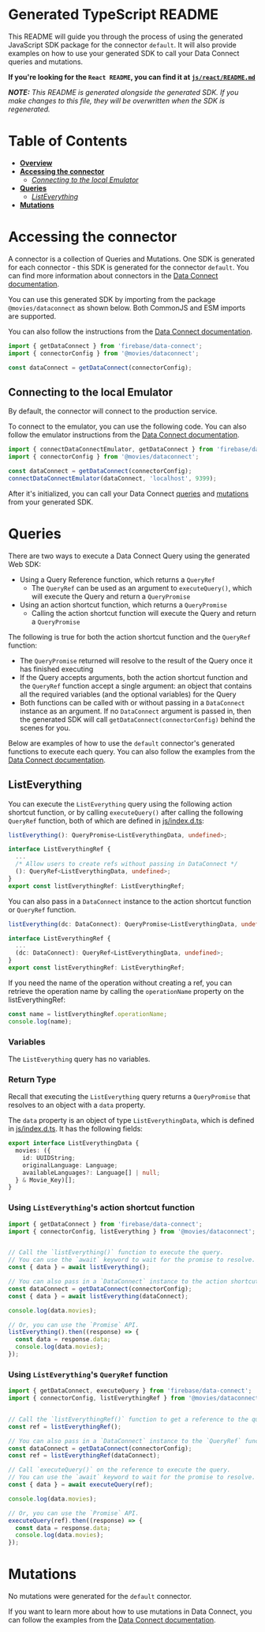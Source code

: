 # Generated TypeScript README
This README will guide you through the process of using the generated JavaScript SDK package for the connector `default`. It will also provide examples on how to use your generated SDK to call your Data Connect queries and mutations.

**If you're looking for the `React README`, you can find it at [`js/react/README.md`](./react/README.md)**

***NOTE:** This README is generated alongside the generated SDK. If you make changes to this file, they will be overwritten when the SDK is regenerated.*

# Table of Contents
- [**Overview**](#generated-javascript-readme)
- [**Accessing the connector**](#accessing-the-connector)
  - [*Connecting to the local Emulator*](#connecting-to-the-local-emulator)
- [**Queries**](#queries)
  - [*ListEverything*](#listeverything)
- [**Mutations**](#mutations)

# Accessing the connector
A connector is a collection of Queries and Mutations. One SDK is generated for each connector - this SDK is generated for the connector `default`. You can find more information about connectors in the [Data Connect documentation](https://firebase.google.com/docs/data-connect#how-does).

You can use this generated SDK by importing from the package `@movies/dataconnect` as shown below. Both CommonJS and ESM imports are supported.

You can also follow the instructions from the [Data Connect documentation](https://firebase.google.com/docs/data-connect/web-sdk#set-client).

```typescript
import { getDataConnect } from 'firebase/data-connect';
import { connectorConfig } from '@movies/dataconnect';

const dataConnect = getDataConnect(connectorConfig);
```

## Connecting to the local Emulator
By default, the connector will connect to the production service.

To connect to the emulator, you can use the following code.
You can also follow the emulator instructions from the [Data Connect documentation](https://firebase.google.com/docs/data-connect/web-sdk#instrument-clients).

```typescript
import { connectDataConnectEmulator, getDataConnect } from 'firebase/data-connect';
import { connectorConfig } from '@movies/dataconnect';

const dataConnect = getDataConnect(connectorConfig);
connectDataConnectEmulator(dataConnect, 'localhost', 9399);
```

After it's initialized, you can call your Data Connect [queries](#queries) and [mutations](#mutations) from your generated SDK.

# Queries

There are two ways to execute a Data Connect Query using the generated Web SDK:
- Using a Query Reference function, which returns a `QueryRef`
  - The `QueryRef` can be used as an argument to `executeQuery()`, which will execute the Query and return a `QueryPromise`
- Using an action shortcut function, which returns a `QueryPromise`
  - Calling the action shortcut function will execute the Query and return a `QueryPromise`

The following is true for both the action shortcut function and the `QueryRef` function:
- The `QueryPromise` returned will resolve to the result of the Query once it has finished executing
- If the Query accepts arguments, both the action shortcut function and the `QueryRef` function accept a single argument: an object that contains all the required variables (and the optional variables) for the Query
- Both functions can be called with or without passing in a `DataConnect` instance as an argument. If no `DataConnect` argument is passed in, then the generated SDK will call `getDataConnect(connectorConfig)` behind the scenes for you.

Below are examples of how to use the `default` connector's generated functions to execute each query. You can also follow the examples from the [Data Connect documentation](https://firebase.google.com/docs/data-connect/web-sdk#using-queries).

## ListEverything
You can execute the `ListEverything` query using the following action shortcut function, or by calling `executeQuery()` after calling the following `QueryRef` function, both of which are defined in [js/index.d.ts](./index.d.ts):
```typescript
listEverything(): QueryPromise<ListEverythingData, undefined>;

interface ListEverythingRef {
  ...
  /* Allow users to create refs without passing in DataConnect */
  (): QueryRef<ListEverythingData, undefined>;
}
export const listEverythingRef: ListEverythingRef;
```
You can also pass in a `DataConnect` instance to the action shortcut function or `QueryRef` function.
```typescript
listEverything(dc: DataConnect): QueryPromise<ListEverythingData, undefined>;

interface ListEverythingRef {
  ...
  (dc: DataConnect): QueryRef<ListEverythingData, undefined>;
}
export const listEverythingRef: ListEverythingRef;
```

If you need the name of the operation without creating a ref, you can retrieve the operation name by calling the `operationName` property on the listEverythingRef:
```typescript
const name = listEverythingRef.operationName;
console.log(name);
```

### Variables
The `ListEverything` query has no variables.
### Return Type
Recall that executing the `ListEverything` query returns a `QueryPromise` that resolves to an object with a `data` property.

The `data` property is an object of type `ListEverythingData`, which is defined in [js/index.d.ts](./index.d.ts). It has the following fields:
```typescript
export interface ListEverythingData {
  movies: ({
    id: UUIDString;
    originalLanguage: Language;
    availableLanguages?: Language[] | null;
  } & Movie_Key)[];
}
```
### Using `ListEverything`'s action shortcut function

```typescript
import { getDataConnect } from 'firebase/data-connect';
import { connectorConfig, listEverything } from '@movies/dataconnect';


// Call the `listEverything()` function to execute the query.
// You can use the `await` keyword to wait for the promise to resolve.
const { data } = await listEverything();

// You can also pass in a `DataConnect` instance to the action shortcut function.
const dataConnect = getDataConnect(connectorConfig);
const { data } = await listEverything(dataConnect);

console.log(data.movies);

// Or, you can use the `Promise` API.
listEverything().then((response) => {
  const data = response.data;
  console.log(data.movies);
});
```

### Using `ListEverything`'s `QueryRef` function

```typescript
import { getDataConnect, executeQuery } from 'firebase/data-connect';
import { connectorConfig, listEverythingRef } from '@movies/dataconnect';


// Call the `listEverythingRef()` function to get a reference to the query.
const ref = listEverythingRef();

// You can also pass in a `DataConnect` instance to the `QueryRef` function.
const dataConnect = getDataConnect(connectorConfig);
const ref = listEverythingRef(dataConnect);

// Call `executeQuery()` on the reference to execute the query.
// You can use the `await` keyword to wait for the promise to resolve.
const { data } = await executeQuery(ref);

console.log(data.movies);

// Or, you can use the `Promise` API.
executeQuery(ref).then((response) => {
  const data = response.data;
  console.log(data.movies);
});
```

# Mutations

No mutations were generated for the `default` connector.

If you want to learn more about how to use mutations in Data Connect, you can follow the examples from the [Data Connect documentation](https://firebase.google.com/docs/data-connect/web-sdk#using-mutations).

